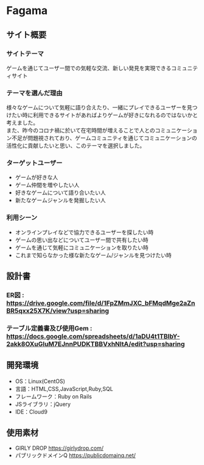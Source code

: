 # Fagama

## サイト概要

### サイトテーマ
ゲームを通じてユーザー間での気軽な交流、新しい発見を実現できるコミュニティサイト

### テーマを選んだ理由
様々なゲームについて気軽に語り合えたり、一緒にプレイできるユーザーを見つけたい時に利用できるサイトがあればよりゲームが好きになれるのではないかと考えました。<br>
また、昨今のコロナ禍に於いて在宅時間が増えることで人とのコミュニケーション不足が問題視されており、ゲームコミュニティを通じてコミュニケーションの活性化に貢献したいと思い、このテーマを選択しました。

### ターゲットユーザー
* ゲームが好きな人
* ゲーム仲間を増やしたい人
* 好きなゲームについて語り合いたい人
* 新たなゲームジャンルを発掘したい人

### 利用シーン
* オンラインプレイなどで協力できるユーザーを探したい時
* ゲームの思い出などについてユーザー間で共有したい時
* ゲームを通じて気軽にコミュニケーションを取りたい時
* これまで知らなかった様な新たなゲーム/ジャンルを見つけたい時

## 設計書
### ER図 : https://drive.google.com/file/d/1FpZMmJXC_bFMqdMge2aZnBR5qxx25X7K/view?usp=sharing

### テーブル定義書及び使用Gem : https://docs.google.com/spreadsheets/d/1aDU4t1TBlbY-2akk8OXuGluM7EJnnPUDKTBBVxhNItA/edit?usp=sharing

## 開発環境
- OS：Linux(CentOS)
- 言語：HTML,CSS,JavaScript,Ruby,SQL
- フレームワーク：Ruby on Rails
- JSライブラリ：jQuery
- IDE：Cloud9

## 使用素材
- GIRLY DROP https://girlydrop.com/
- パブリックドメインQ https://publicdomainq.net/
